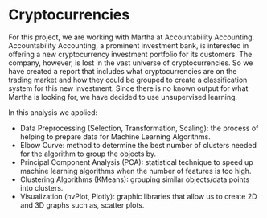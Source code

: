 # Cryptocurrencies

For this project, we are working with Martha at Accountability Accounting. Accountability Accounting, a prominent investment bank, is interested in offering a new cryptocurrency investment portfolio for its customers. The company, however, is lost in the vast universe of cryptocurrencies. So we have created a report that includes what cryptocurrencies are on the trading market and how they could be grouped to create a classification system for this new investment. Since there is no known output for what Martha is looking for, we have decided to use unsupervised learning. 


In this analysis we applied:

* Data Preprocessing (Selection, Transformation, Scaling): the process of helping to prepare data for Machine Learning Algorithms.
* Elbow Curve: method to determine the best number of clusters needed for the algorithm to group the objects by.
* Principal Component Analysis (PCA): statistical technique to speed up machine learning algorithms when the number of features is too high.
* Clustering Algorithms (KMeans): grouping similar objects/data points into clusters.
* Visualization (hvPlot, Plotly): graphic libraries that allow us to create 2D and 3D graphs such as, scatter plots.
